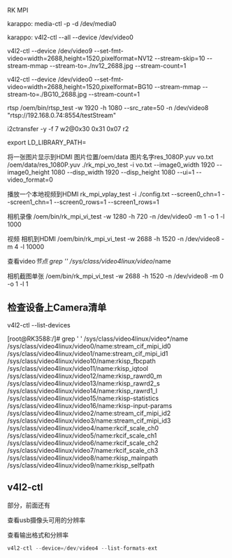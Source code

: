 RK MPI

karappo:
media-ctl -p -d /dev/media0

karappo:
v4l2-ctl --all --device /dev/video0


v4l2-ctl --device /dev/video9 --set-fmt-video=width=2688,height=1520,pixelformat=NV12 --stream-skip=10 --stream-mmap --stream-to=./nv12_2688.jpg --stream-count=1

v4l2-ctl --device /dev/video0 --set-fmt-video=width=2688,height=1520,pixelformat=BG10 --stream-mmap --stream-to=./BG10_2688.jpg --stream-count=1

rtsp
/oem/bin/rtsp_test  -w 1920 -h 1080 --src_rate=50 -n /dev/video8
"rtsp://192.168.0.74:8554/testStream"

i2ctransfer -y -f 7 w2@0x30 0x31 0x07 r2

export LD_LIBRARY_PATH=

将一张图片显示到HDMI  图片位置/oem/data  图片名字res_1080P.yuv vo.txt /oem/data/res_1080P.yuv
./rk_mpi_vo_test -i vo.txt --image0_width 1920 --image0_height 1080 --disp_width 1920 --disp_height 1080 --ui=1 --video_format=0

播放一个本地视频到HDMI
rk_mpi_vplay_test -i ./config.txt --screen0_chn=1 --screen1_chn=1 --screen0_rows=1 --screen1_rows=1

相机录像
/oem/bin/rk_mpi_vi_test -w 1280 -h 720 -n /dev/video0 -m 1 -o 1 -l 1000

视频 相机到HDMI
/oem/bin/rk_mpi_vi_test -w 2688 -h 1520 -n /dev/video8 -m 4 -l 10000

查看video*节点
grep '' /sys/class/video4linux/video*/name

相机截图单张
/oem/bin/rk_mpi_vi_test -w 2688 -h 1520 -n /dev/video8 -m 0 -o 1 -l 1



## 检查设备上Camera清单

v4l2-ctl --list-devices

[root@RK3588:/]# grep  ' '  /sys/class/video4linux/video*/name
/sys/class/video4linux/video0/name:stream_cif_mipi_id0
/sys/class/video4linux/video1/name:stream_cif_mipi_id1
/sys/class/video4linux/video10/name:rkisp_fbcpath
/sys/class/video4linux/video11/name:rkisp_iqtool
/sys/class/video4linux/video12/name:rkisp_rawrd0_m
/sys/class/video4linux/video13/name:rkisp_rawrd2_s
/sys/class/video4linux/video14/name:rkisp_rawrd1_l
/sys/class/video4linux/video15/name:rkisp-statistics
/sys/class/video4linux/video16/name:rkisp-input-params
/sys/class/video4linux/video2/name:stream_cif_mipi_id2
/sys/class/video4linux/video3/name:stream_cif_mipi_id3
/sys/class/video4linux/video4/name:rkcif_scale_ch0
/sys/class/video4linux/video5/name:rkcif_scale_ch1
/sys/class/video4linux/video6/name:rkcif_scale_ch2
/sys/class/video4linux/video7/name:rkcif_scale_ch3
/sys/class/video4linux/video8/name:rkisp_mainpath
/sys/class/video4linux/video9/name:rkisp_selfpath

## v4l2-ctl

部分，前面还有

查看usb摄像头可用的分辨率

查看输出格式和分辨率

```cpp
v4l2-ctl --device=/dev/video4 --list-formats-ext
```




